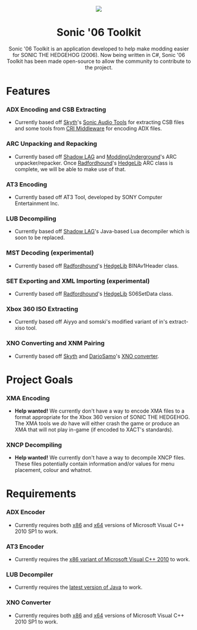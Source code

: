<p align="center">
    <a href="https://github.com/HyperPolygon64/Sonic-06-Toolkit/blob/master/">
        <img src="https://github.com/HyperPolygon64/Sonic-06-Toolkit/blob/master/logo_small.png" />
    </a>
</p>

<h1 align="center">Sonic '06 Toolkit</h1>

<p align="center">Sonic '06 Toolkit is an application developed to help make modding easier for SONIC THE HEDGEHOG (2006). Now being written in C#, Sonic '06 Toolkit has been made open-source to allow the community to contribute to the project.</p>

# Features
### ADX Encoding and CSB Extracting
- Currently based off [Skyth](https://github.com/blueskythlikesclouds)'s [Sonic Audio Tools](https://github.com/blueskythlikesclouds/SonicAudioTools) for extracting CSB files and some tools from [CRI Middleware](https://www.criware.com/en/) for encoding ADX files.

### ARC Unpacking and Repacking
- Currently based off [Shadow LAG](https://github.com/lllsondowlll) and [ModdingUnderground](https://www.youtube.com/user/ModdingUnderground)'s ARC unpacker/repacker. Once [Radfordhound](https://github.com/Radfordhound)'s [HedgeLib](https://github.com/Radfordhound/HedgeLib) ARC class is complete, we will be able to make use of that.

### AT3 Encoding
- Currently based off AT3 Tool, developed by SONY Computer Entertainment Inc.

### LUB Decompiling
- Currently based off [Shadow LAG](https://github.com/lllsondowlll)'s Java-based Lua decompiler which is soon to be replaced.

### MST Decoding (experimental)
- Currently based off [Radfordhound](https://github.com/Radfordhound)'s [HedgeLib](https://github.com/Radfordhound/HedgeLib) BINAv1Header class.

### SET Exporting and XML Importing (experimental)
- Currently based off [Radfordhound](https://github.com/Radfordhound)'s [HedgeLib](https://github.com/Radfordhound/HedgeLib) S06SetData class.

### Xbox 360 ISO Extracting
- Currently based off Aiyyo and somski's modified variant of in's extract-xiso tool.

### XNO Converting and XNM Pairing
- Currently based off [Skyth](https://github.com/blueskythlikesclouds) and [DarioSamo](https://github.com/DarioSamo)'s [XNO converter](https://github.com/blueskythlikesclouds/SkythTools/blob/master/Sonic%20'06/xno2dae.exe).

# Project Goals
### XMA Encoding
- <b>Help wanted!</b> We currently don't have a way to encode XMA files to a format appropriate for the Xbox 360 version of SONIC THE HEDGEHOG. The XMA tools we <i>do</i> have will either crash the game or produce an XMA that will not play in-game (if encoded to XACT's standards).

### XNCP Decompiling
- <b>Help wanted!</b> We currently don't have a way to decompile XNCP files. These files potentially contain information and/or values for menu placement, colour and whatnot.

# Requirements
### ADX Encoder
- Currently requires both [x86](https://www.microsoft.com/de-de/download/details.aspx?id=8328) and [x64](https://www.microsoft.com/en-us/download/details.aspx?id=13523) versions of Microsoft Visual C++ 2010 SP1 to work.

### AT3 Encoder
- Currently requires the [x86 variant of Microsoft Visual C++ 2010](https://www.microsoft.com/en-us/download/details.aspx?id=5555) to work.

### LUB Decompiler
- Currently requires the [latest version of Java](https://www.java.com/en/download/) to work.

### XNO Converter
- Currently requires both [x86](https://www.microsoft.com/de-de/download/details.aspx?id=8328) and [x64](https://www.microsoft.com/en-us/download/details.aspx?id=13523) versions of Microsoft Visual C++ 2010 SP1 to work.
